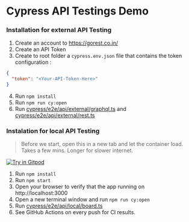 # Cypress API Testings Demo

### Installation for external API Testing

1. Create an account to https://gorest.co.in/
2. Create an API Token
3. Create to root folder a `cypress.env.json` file that contains the token configuration :

```json
{
  "token": "<Your-API-Token-Here>"
}
```

4. Run `npm install`
5. Run `npm run cy:open`
6. Run [cypress/e2e/api/external/graphql.ts](cypress/e2e/api/external/graphql.ts) and [cypress/e2e/api/external/rest.ts](cypress/e2e/api/external/rest.ts)

### Instalation for local API Testing

> Before we start, open this in a new tab and let the container load. Takes a few mins. Longer for slower internet.

[![Try in Gitpod](https://gitpod.io/button/open-in-gitpod.svg)](https://gitpod.io/#https://github.com/jpourdanis/trelloapp-testing/tree/api-testing)

1. Run `npm install`
2. Run `npm start`
3. Open your browser to verify that the app running on http://localhost:3000
4. Open a new terminal window and run `npm run cy:open`
5. Run [cypress/e2e/api/local/board.ts](cypress/e2e/api/local/board.ts)
6. See GitHub Actions on every push for CI results.
